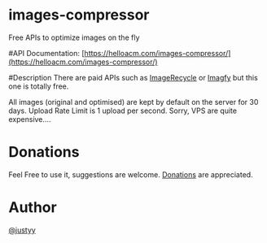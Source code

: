 # images-compressor
Free APIs to optimize images on the fly

#API Documentation: 
[https://helloacm.com/images-compressor/](https://helloacm.com/images-compressor/)

#Description
There are paid APIs such as [ImageRecycle](https://helloacm.com/out/imagerecycle) or [Imagfy](https://app.imagify.io/) but this one is totally free.

All images (original and optimised) are kept by default on the server for 30 days.
Upload Rate Limit is 1 upload per second. Sorry, VPS are quite expensive....

# Donations
Feel Free to use it, suggestions are welcome. [Donations](https://helloacm.com/out/paypal) are appreciated. 

# Author
[@justyy](https://steemit.com/@justyy)

